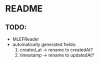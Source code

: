 # README

## TODO:
* MLEFReader
* automatically generated fields:
    1. created_at -> rename to createdAt?
    2. timestamp -> rename to updatedAt?

